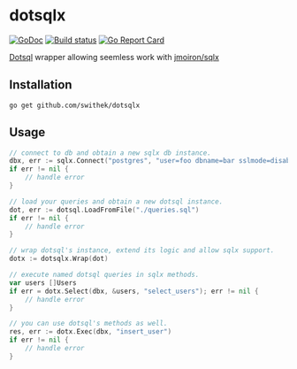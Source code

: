 # dotsqlx

[![GoDoc](https://godoc.org/github.com/swithek/dotsqlx?status.png)](https://godoc.org/github.com/swithek/dotsqlx)
[![Build status](https://travis-ci.org/swithek/dotsqlx.svg?branch=master)](https://travis-ci.org/swithek/dotsqlx)
[![Go Report Card](https://goreportcard.com/badge/github.com/swithek/dotsqlx)](https://goreportcard.com/report/github.com/swithek/dotsqlx)

[Dotsql](https://github.com/qustavo/dotsql) wrapper allowing seemless work with [jmoiron/sqlx](https://github.com/jmoiron/sqlx)

## Installation
```
go get github.com/swithek/dotsqlx
```

## Usage
```go
// connect to db and obtain a new sqlx db instance.
dbx, err := sqlx.Connect("postgres", "user=foo dbname=bar sslmode=disable")
if err != nil {
    // handle error
}

// load your queries and obtain a new dotsql instance.
dot, err := dotsql.LoadFromFile("./queries.sql")
if err != nil {
    // handle error
}

// wrap dotsql's instance, extend its logic and allow sqlx support.
dotx := dotsqlx.Wrap(dot)

// execute named dotsql queries in sqlx methods.
var users []Users
if err = dotx.Select(dbx, &users, "select_users"); err != nil {
    // handle error
}

// you can use dotsql's methods as well.
res, err := dotx.Exec(dbx, "insert_user")
if err != nil {
    // handle error
}

```
